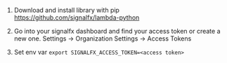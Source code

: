 1. Download and install library with pip
https://github.com/signalfx/lambda-python

2. Go into your signalfx dashboard and find your access token or create a new one. Settings -> Organization Settings -> Access Tokens

3. Set env var
`export SIGNALFX_ACCESS_TOKEN=<access token>`